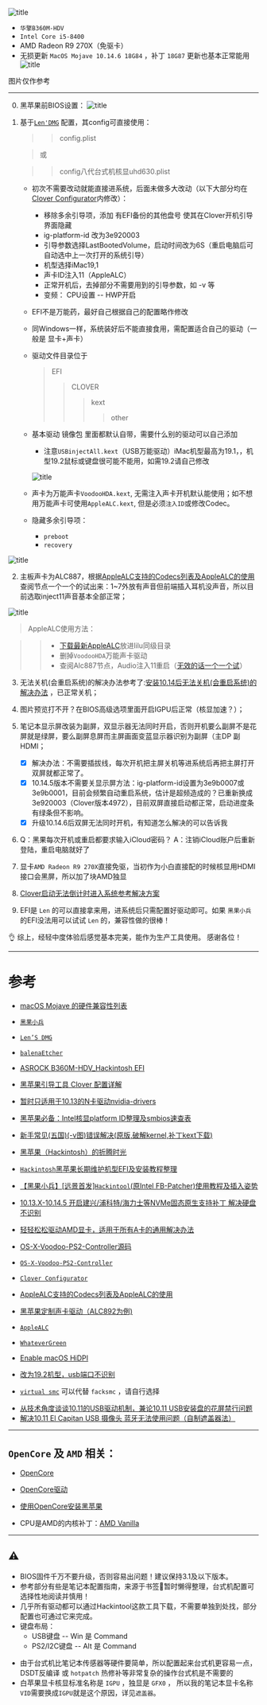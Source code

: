 
![title](https://i.imgur.com/w142YXM.jpg)
- `华擎B360M-HDV` 
- `Intel Core i5-8400`
- AMD Radeon R9 270X（免驱卡）
- 无损更新  `MacOS Mojave 10.14.6 18G84` ，补丁 `18G87` 更新也基本正常能用
![title](https://i.imgur.com/SzHNSRG.jpg)

图片仅作参考

---
0. 黑苹果前BIOS设置：
	![title](https://i.imgur.com/ACC3LZo.png)

1. 基于[`Len'DMG`](http://bbs.pcbeta.com/search.php?mod=forum&searchid=3518&orderby=lastpost&ascdesc=desc&searchsubmit=yes&kw=Len) 配置，其config可直接使用：
	>> config.plist

	> 或

	>> config八代台式机核显uhd630.plist 

	- 初次不需要改动就能直接进系统，后面未做多大改动（以下大部分均在[Clover Configurator](https://mackie100projects.altervista.org/download-clover-configurator/)内修改）：
		* 移除多余引导项，添加 有EFI备份的其他盘号 使其在Clover开机引导界面隐藏
		* ig-platform-id 改为3e920003
		* 引导参数选择LastBootedVolume，启动时间改为6S（重启电脑后可自动选中上一次打开的系统引导）
		* 机型选择iMac19,1
		* 声卡ID注入11（AppleALC）
		* 正常开机后，去掉部分不需要用到的引导参数，如 -v 等
		* 变频： CPU设置 -- HWP开启

 	- EFI不是万能药，最好自己根据自己的配置略作修改
 	- 同Windows一样，系统装好后不能直接食用，需配置适合自己的驱动（一般是 显卡+声卡）
 	- 驱动文件目录位于
 		> EFI
		>> CLOVER
 		>>> kext
 		>>>> other

 	- 基本驱动 镜像包 里面都默认自带，需要什么别的驱动可以自己添加
 		* 注意`USBinjectAll.kext`（USB万能驱动）iMac机型最高为19.1，，机型19.2鼠标或键盘很可能不能用，如需19.2请自己修改

		![title](https://i.loli.net/2019/07/26/5d3ab7706440243648.png)

	- 声卡为万能声卡`VoodooHDA.kext`, 无需注入声卡开机默认能使用；如不想用万能声卡可使用`AppleALC.kext`, 但是必须`注入ID`或修改Codec。

 	- 隐藏多余引导项：
		- `preboot`
		- `recovery`
	
![title](https://i.imgur.com/HKTOOSk.jpg)

2. 主板声卡为ALC887，根据[AppleALC支持的Codecs列表及AppleALC的使用](https://blog.daliansky.net/AppleALC-Supported-codecs.html) 查阅节点一个一个的试出来：1~7外放有声音但前端插入耳机没声音，所以目前选取inject11声音基本全部正常；

![title](https://i.imgur.com/RvNd9eH.jpg)

> AppleALC使用方法：
	
>> - [下载最新AppleALC](https://github.com/acidanthera/AppleALC/releases)放进lilu同级目录
>> - 删掉`VoodooHDA`万能声卡驱动
>> - 查阅Alc887节点，Audio注入11重启（[无效的话一个一个试](https://blog.daliansky.net/AppleALC-Supported-codecs.html )）

3. 无法关机(会重启系统)的解决办法参考了:[安装10.14后无法关机(会重启系统)的解决办法](http://bbs.pcbeta.com/forum.php?mod=viewthread&tid=1804882&highlight=%B9%D8%BB%FA) ，已正常关机；


4. 图片预览打不开？在BIOS高级选项里面开启IGPU后正常（核显加速？）；


5. 笔记本显示屏改装为副屏，双显示器无法同时开启，否则开机要么副屏不是花屏就是绿屏，要么副屏息屏而主屏画面变蓝显示器识别为副屏（主DP 副HDMI；
	- [x] 解决办法：不需要插拔线，每次开机把主屏关机等进系统后再把主屏打开双屏就都正常了。
	- [x] 10.14.5版本不需要关显示屏方法：ig-platform-id设置为3e9b0007或3e9b0001，目前会频繁自动重启系统，估计是超频造成的？已重新换成3e920003（Clover版本4972），目前双屏直接启动都正常，启动进度条有绿条但不影响。
	- [x] 升级10.14.6后双屏无法同时开机，有知道怎么解决的可以告诉我
6. 
    Q：黑果每次开机或重启都要求输入iCloud密码？
    A：注销iCloud账户后重新登陆，重启电脑就好了

7. 显卡`AMD Radeon R9 270X`直接免驱，当初作为小白直接配的时候核显用HDMI接口会黑屏，所以加了块AMD独显

8. [Clover启动无法倒计时进入系统参考解决方案](http://bbs.pcbeta.com/forum.php?mod=viewthread&tid=1786366&highlight=%B5%B9%BC%C6%CA%B1)

9. EFI是 `Len` 的可以直接拿来用，进系统后只需配置好驱动即可。如果 `黑果小兵` 的EFI没法用可以试试 `Len` 的，兼容性做的很棒！

👌 综上，经轻中度体验后感觉基本完美，能作为生产工具使用。
感谢各位！

---

# 参考

*  [macOS Mojave 的硬件兼容性列表](https://github.com/CrazyPegAsus/macOS-Mojave-Compatibility-hardware-list)

*  [`黑果小兵`](https://blog.daliansky.net/)

*  [`Len’S DMG`](http://bbs.pcbeta.com/search.php?mod=forum&searchid=3518&orderby=lastpost&ascdesc=desc&searchsubmit=yes&kw=Len)

*  [`balenaEtcher`](https://www.balena.io/etcher/)

*  [ASROCK B360M-HDV_Hackintosh EFI](https://github.com/kennydiff/B360M-HDV_Hackin)

*  [黑苹果引导工具 Clover 配置详解](https://www.jianshu.com/p/b156b0177a24)

*  [暂时只适用于10.13的N卡驱动nvidia-drivers](https://www.tonymacx86.com/nvidia-drivers/)

*  [黑苹果必备：Intel核显platform ID整理及smbios速查表](https://blog.daliansky.net/Intel-core-display-platformID-finishing.html)

*  [新手常见(五国)(-v图)错误解决(原版,破解kernel,补丁kext下载)](http://bbs.pcbeta.com/viewthread-863656-1-1.html)

*  [黑苹果（Hackintosh）的折腾时光](https://www.jianshu.com/p/bd57a9324f08)

*  [`Hackintosh`黑苹果长期维护机型EFI及安装教程整理](https://github.com/daliansky/Hackintosh)

*  [【黑果小兵】[远景首发]`Hackintool`(原Intel FB-Patcher)使用教程及插入姿势](http://bbs.pcbeta.com/forum.php?mod=viewthread&tid=1794948&highlight=fb)


*  [10.13.X-10.14.5 开启建兴/浦科特/海力士等NVMe固态原生支持补丁 解决硬盘不识别](http://bbs.pcbeta.com/viewthread-1774117-1-1.html)

*  [轻轻松松驱动AMD显卡，适用于所有A卡的通用解决办法](http://bbs.pcbeta.com/forum.php?mod=viewthread&tid=1637874&highlight=%C7%E1%C7%E1%CB%C9%CB%C9%C7%FD%B6%AFAMD)
*  [OS-X-Voodoo-PS2-Controller源码](https://github.com/tluck/OS-X-Voodoo-PS2-Controller)

*  [`OS-X-Voodoo-PS2-Controller`](https://bitbucket.org/RehabMan/os-x-voodoo-ps2-controller/downloads/)

*  [`Clover Configurator`](https://mackie100projects.altervista.org/download-clover-configurator/)

*  [AppleALC支持的Codecs列表及AppleALC的使用](https://blog.daliansky.net/AppleALC-Supported-codecs.html)

*  [黑苹果定制声卡驱动（ALC892为例)](https://www.jianshu.com/p/29a74f0664f1)

*  [`AppleALC`](https://github.com/acidanthera/AppleALC/releases)

*  [`WhateverGreen`](https://github.com/acidanthera/WhateverGreen/releases)

*  [Enable macOS HiDPI](https://github.com/xzhih/one-key-hidpi)

*  [改为19.2机型，usb端口不识别](http://bbs.pcbeta.com/forum.php?mod=viewthread&tid=1815666&highlight=19.2)

*  [`virtual smc`](https://github.com/acidanthera/VirtualSMC/releases)  可以代替 `facksmc` ，请自行选择

- [从技术角度谈谈10.11的USB驱动机制，兼论10.11 USB安装盘的花屏禁行问题](http://bbs.pcbeta.com/viewthread-1646768-1-1.html)
- [解决10.11 El Capitan USB 摄像头 蓝牙无法使用问题（自制遮盖器法）](http://bbs.pcbeta.com/forum.php?mod=viewthread&tid=1647984)

---
## `OpenCore` 及 `AMD` 相关：
* [OpenCore](https://github.com/acidanthera/OpenCorePkg)

* [OpenCore驱动]()

* [使用OpenCore安装黑苹果](https://github.com/cattyhouse/oc-guide)

* CPU是AMD的内核补丁：[AMD Vanilla](https://github.com/AMD-OSX/AMD_Vanilla)
---
## ⚠️
* BIOS固件千万不要升级，否则容易出问题！建议保持3.1及以下版本。
* 参考部分有些是笔记本配置指南，来源于书签🔖暂时懒得整理，台式机配置可选择性地阅读并慎用！
* 几乎所有驱动都可以通过Hackintool这款工具下载，不需要单独到处找，部分配置也可通过它来完成。
* 键盘布局：
	* USB键盘 -- Win 是 Command 
	* PS2/I2C键盘 -- Alt 是 Command
+ 由于台式机比笔记本传感器等硬件要简单，所以配置起来台式机更容易一点，DSDT反编译 或 `hotpatch` 热修补等非常复杂的操作台式机是不需要的
+ 白苹果显卡核显标准名称是 `IGPU` ，独显是 `GFX0` ， 所以我的笔记本显卡名称`VID`需要换成`IGPU`就是这个原因，详见`遮盖器`。
